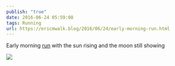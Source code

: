 ```yaml
---
publish: "true"
date: 2016-06-24 05:59:08
tags: Running
url: https://ericmwalk.blog/2016/06/24/early-morning-run.html
---
```


Early morning [run](https://www.strava.com/activities/619272578) with the sun rising and the moon still showing

![](https://ericmwalk.blog/uploads/2022/38b96e2533.jpg)